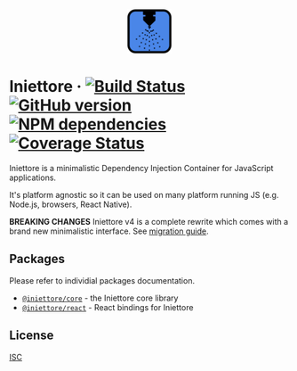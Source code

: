 <p align="center">
  <img alt="Iniettore" width="80" height="80" src="./logo.svg" />
</p>

# Iniettore &middot;  [![Build Status](https://travis-ci.org/cesarenaldi/iniettore.svg?branch=master)](https://travis-ci.org/cesarenaldi/iniettore) [![GitHub version](https://badge.fury.io/gh/cesarenaldi%2Finiettore.svg)](http://badge.fury.io/gh/cesarenaldi%2Finiettore) [![NPM dependencies](https://david-dm.org/cesarenaldi/iniettore.svg)](https://david-dm.org/cesarenaldi/iniettore) [![Coverage Status](https://coveralls.io/repos/cesarenaldi/iniettore/badge.svg?branch=master&service=github)](https://coveralls.io/github/cesarenaldi/iniettore?branch=master)

Iniettore is a minimalistic Dependency Injection Container for JavaScript applications.

It's platform agnostic so it can be used on many platform running JS (e.g. Node.js, browsers, React Native).

**BREAKING CHANGES**
Iniettore v4 is a complete rewrite which comes with a brand new minimalistic interface. See [migration guide](./migrating.md).

## Packages

Please refer to individial packages documentation.

- [`@iniettore/core`](packages/core) - the Iniettore core library
- [`@iniettore/react`](packages/react) - React bindings for  Iniettore
## License

[ISC](LICENSE)

